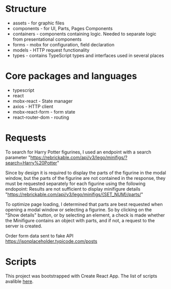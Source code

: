 # Structure
- assets - for graphic files
- components - for UI, Parts, Pages Components
- containers - components containing logic. Needed to separate logic from presentational components
- forms - mobx for configuration, field declaration
- models - HTTP request functionality
- types - contains TypeScript types and interfaces used in several places
# Core packages and languages
- typescript
- react
- mobx-react - State manager
- axios - HTTP client 
- mobx-react-form - form state
- react-router-dom - routing
# Requests
To search for Harry Potter figurines, I used an endpoint with a search parameter
"https://rebrickable.com/api/v3/lego/minifigs/?search=Harry%20Potter"

Since by design it is required to display the parts of the figurine in the modal window, but the parts of the figurine are not contained in the response, they must be requested separately for each figurine using the following endopoint:
Results are not sufficient to display minifigure details
"https://rebrickable.com/api/v3/lego/minifigs/{SET_NUM}/parts/"

To optimize page loading, I determined that parts are best requested when opening a modal window or selecting a figurine. So by clicking on the "Show details" button, or by selecting an element, a check is made whether the Minifigure contains an object with parts, and if not, a request to the server is created.

Order form data sent to fake API
https://jsonplaceholder.typicode.com/posts
# Scripts
This project was bootstrapped with Create React App. The list of scripts avalible [here](https://github.com/facebook/create-react-app).
